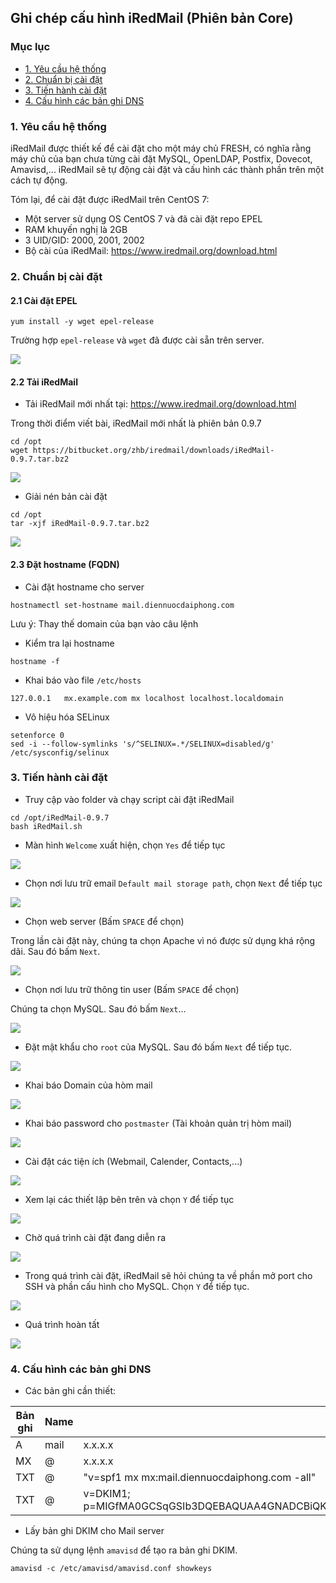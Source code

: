 ## Ghi chép cấu hình iRedMail (Phiên bản Core)

### Mục lục

- [1. Yêu cầu hệ thống](#1)
- [2. Chuẩn bị cài đặt](#2)
- [3. Tiến hành cài đặt](#3)
- [4. Cấu hình các bản ghi DNS](#4)

### 1. Yêu cầu hệ thống

iRedMail được thiết kế để cài đặt cho một máy chủ FRESH, có nghĩa rằng máy chủ của bạn chưa từng cài đặt MySQL, OpenLDAP, Postfix, Dovecot, Amavisd,... iRedMail sẽ tự động cài đặt và cấu hình các thành phần trên một cách tự động.

Tóm lại, để cài đặt được iRedMail trên CentOS 7:

- Một server sử dụng OS CentOS 7 và đã cài đặt repo EPEL
- RAM khuyến nghị là 2GB
- 3 UID/GID: 2000, 2001, 2002
- Bộ cài của iRedMail: https://www.iredmail.org/download.html

### 2. Chuẩn bị cài đặt

#### 2.1 Cài đặt EPEL

```
yum install -y wget epel-release
```

Trường hợp `epel-release` và `wget` đã được cài sẵn trên server.

<img src="/images/ired-epel.png" />

#### 2.2 Tải iRedMail

- Tải iRedMail mới nhất tại: https://www.iredmail.org/download.html

Trong thời điểm viết bài, iRedMail mới nhất là phiên bản 0.9.7

```
cd /opt
wget https://bitbucket.org/zhb/iredmail/downloads/iRedMail-0.9.7.tar.bz2
```

<img src="/images/ired-download.png" />

- Giải nén bản cài đặt

```
cd /opt
tar -xjf iRedMail-0.9.7.tar.bz2
```

<img src="/images/ired-extract.png" />

#### 2.3 Đặt hostname (FQDN)

- Cài đặt hostname cho server

```
hostnamectl set-hostname mail.diennuocdaiphong.com
```

Lưu ý: Thay thế domain của bạn vào câu lệnh

- Kiểm tra lại hostname

```
hostname -f
```

- Khai báo vào file `/etc/hosts`

```
127.0.0.1   mx.example.com mx localhost localhost.localdomain
```

- Vô hiệu hóa SELinux

```
setenforce 0
sed -i --follow-symlinks 's/^SELINUX=.*/SELINUX=disabled/g' /etc/sysconfig/selinux
```

### 3. Tiến hành cài đặt

- Truy cập vào folder và chạy script cài đặt iRedMail

```
cd /opt/iRedMail-0.9.7
bash iRedMail.sh
```
- Màn hình `Welcome` xuất hiện, chọn `Yes` để tiếp tục

<img src="/images/ired-welcome.png" />

- Chọn nơi lưu trữ email `Default mail storage path`, chọn `Next` để tiếp tục

<img src="/images/ired-store.png" />

- Chọn web server (Bấm `SPACE` để chọn) 

Trong lần cài đặt này, chúng ta chọn Apache vì nó được sử dụng khá rộng dãi. Sau đó bấm `Next`.

<img src="/images/ired-web-server.png" />

- Chọn nơi lưu trữ thông tin user (Bấm `SPACE` để chọn) 

Chúng ta chọn MySQL. Sau đó bấm `Next`...

<img src="/images/ired-database.png" />

- Đặt mật khẩu cho `root` của MySQL. Sau đó bấm `Next` để tiếp tục.

<img src="/images/ired-mysql.png" />

- Khai báo Domain của hòm mail

<img src="/images/ired-domain.png" />

- Khai báo password cho `postmaster` (Tài khoản quản trị hòm mail)

<img src="/images/ired-postmaster.png" />

- Cài đặt các tiện ích (Webmail, Calender, Contacts,...)

<img src="/images/ired-ultis.png" />

- Xem lại các thiết lập bên trên và chọn `Y` để tiếp tục

<img src="/images/ired-summary.png" />

- Chờ quá trình cài đặt đang diễn ra

<img src="/images/ired-processing.png" />

- Trong quá trình cài đặt, iRedMail sẽ hỏi chúng ta về phần mở port cho SSH và phần cấu hình cho MySQL. Chọn `Y` để tiếp tục.

<img src="/images/ired-ssh-mysql.png" />

- Quá trình hoàn tất

<img src="/images/ired-final.png" />

### 4. Cấu hình các bản ghi DNS

- Các bản ghi cần thiết:

Bản ghi | Name | Dữ liệu | Prority |
--|--|--|--|
A | mail |x.x.x.x | null |
MX | @ |x.x.x.x | 5 |
TXT | @ | "v=spf1 mx mx:mail.diennuocdaiphong.com -all" | null |
TXT | @ | v=DKIM1; p=MIGfMA0GCSqGSIb3DQEBAQUAA4GNADCBiQKBgQDMHU4JzCL7eV+JWIvvXWrxVfmq8BKlG1d03nDMWNOTNldsl7It7yzwpPdn+B+LxhLCHyO372zgXeu9b/7S3OAKiX6ieEZVOseaLyFvjl5CJnDddZDYoBDPnyJyNTt40qJmdULW5KH5qAdc46J2FGssoYmoxoioJykRCvdXXXXXXXXXXXXX | null |

- Lấy bản ghi DKIM cho Mail server

Chúng ta sử dụng lệnh `amavisd` để tạo ra bản ghi DKIM.

```
amavisd -c /etc/amavisd/amavisd.conf showkeys
```